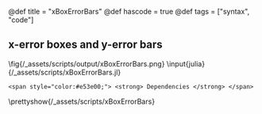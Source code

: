 @def title = "xBoxErrorBars"
@def hascode = true
@def tags = ["syntax", "code"]

## x-error boxes and y-error bars
\fig{/_assets/scripts/output/xBoxErrorBars.png}
\input{julia}{/_assets/scripts/xBoxErrorBars.jl}
~~~
<span style="color:#e53e00;"> <strong> Dependencies </strong> </span>
~~~
\prettyshow{/_assets/scripts/xBoxErrorBars}
